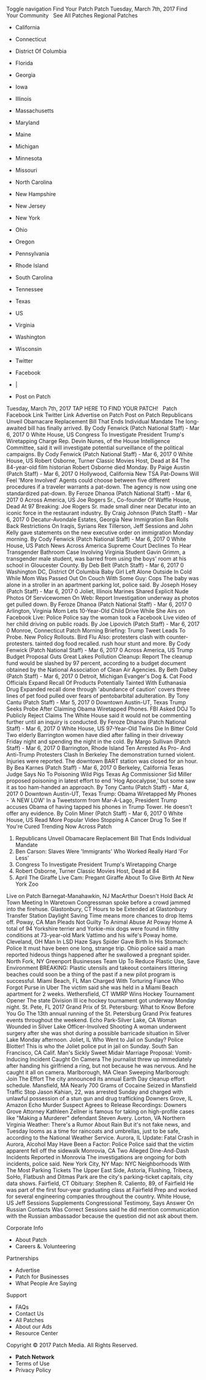 Toggle navigation Find Your Patch Patch Tuesday, March 7th, 2017 Find Your Community   See All Patches Regional Patches

*   California
*   Connecticut
*   District Of Columbia
*   Florida
*   Georgia
*   Iowa
*   Illinois
*   Massachusetts
*   Maryland
*   Maine
*   Michigan
*   Minnesota
*   Missouri
*   North Carolina
*   New Hampshire
*   New Jersey
*   New York
*   Ohio
*   Oregon
*   Pennsylvania
*   Rhode Island
*   South Carolina
*   Tennessee
*   Texas
*   US
*   Virginia
*   Washington
*   Wisconsin

*   Twitter
*   Facebook
*   |
*   Post on Patch

Tuesday, March 7th, 2017 TAP HERE TO FIND YOUR PATCH!   Patch Facebook Link Twitter Link Advertise on Patch Post on Patch Republicans Unveil Obamacare Replacement Bill That Ends Individual Mandate The long-awaited bill has finally arrived. By Cody Fenwick (Patch National Staff) - Mar 6, 2017 0 White House, US Congress To Investigate President Trump's Wiretapping Charge Rep. Devin Nunes, of the House Intelligence Committee, said it will investigate potential surveillance of the political campaigns. By Cody Fenwick (Patch National Staff) - Mar 6, 2017 0 White House, US ​Robert Osborne, Turner Classic Movies Host, Dead at 84 The 84-year-old film historian Robert Osborne died Monday. By Paige Austin (Patch Staff) - Mar 6, 2017 0 Hollywood, California New TSA Pat-Downs Will Feel 'More Involved' Agents could choose between five different procedures if a traveler warrants a pat-down. The agency is now using one standardized pat-down. By Feroze Dhanoa (Patch National Staff) - Mar 6, 2017 0 Across America, US Joe Rogers Sr., Co-founder Of Waffle House, Dead At 97 Breaking: Joe Rogers Sr. made small diner near Decatur into an iconic force in the restaurant industry. By Craig Johnson (Patch Staff) - Mar 6, 2017 0 Decatur-Avondale Estates, Georgia New Immigration Ban Rolls Back Restrictions On Iraqis, Syrians Rex Tillerson, Jeff Sessions and John Kelly gave statements on the new executive order on immigration Monday morning. By Cody Fenwick (Patch National Staff) - Mar 6, 2017 0 White House, US Patch News Across America Supreme Court Declines To Hear Transgender Bathroom Case Involving Virginia Student Gavin Grimm, a transgender male student, was barred from using the boys' room at his school in Gloucester County. By Deb Belt (Patch Staff) - Mar 6, 2017 0 Washington DC, District Of Columbia Baby Girl Left Alone Outside In Cold While Mom Was Passed Out On Couch With Some Guy: Cops The baby was alone in a stroller in an apartment parking lot, police said. By Joseph Hosey (Patch Staff) - Mar 6, 2017 0 Joliet, Illinois Marines Shared Explicit Nude Photos Of Servicewomen On Web: Report Investigation underway as photos get pulled down. By Feroze Dhanoa (Patch National Staff) - Mar 6, 2017 0 Arlington, Virginia Mom Lets 10-Year-Old Child Drive While She Airs on Facebook Live: Police Police say the woman took a Facebook Live video of her child driving on public roads. By Joe Lipovich (Patch Staff) - Mar 6, 2017 0 Monroe, Connecticut Patch Morning Briefing: Trump Tweet Leads To Probe. New Policy Rollouts. Bird Flu Also: protesters clash with counter-protesters. tainted dog food recalled. rush hour stunt and more. By Cody Fenwick (Patch National Staff) - Mar 6, 2017 0 Across America, US Trump Budget Proposal Guts Great Lakes Pollution Cleanup: Report The cleanup fund would be slashed by 97 percent, according to a budget document obtained by the National Association of Clean Air Agencies. By Beth Dalbey (Patch Staff) - Mar 6, 2017 0 Detroit, Michigan Evanger's Dog &. Cat Food Officials Expand Recall Of Products Potentially Tainted With Euthanasia Drug Expanded recall done through 'abundance of caution' covers three lines of pet food pulled over fears of pentobarbital adulteration. By Tony Cantu (Patch Staff) - Mar 5, 2017 0 Downtown Austin-UT, Texas Trump Seeks Probe After Claiming Obama Wiretapped Phones. FBI Asked DOJ To Publicly Reject Claims The White House said it would not be commenting further until an inquiry is conducted. By Feroze Dhanoa (Patch National Staff) - Mar 6, 2017 0 White House, US 97-Year-Old Twins Die In Bitter Cold Two elderly Barrington women have died after falling in their driveway Friday night and spending the night in the cold. By Margo Sullivan (Patch Staff) - Mar 6, 2017 0 Barrington, Rhode Island Ten Arrested As Pro- And Anti-Trump Protesters Clash In Berkeley The demonstration turned violent. Injuries were reported. The downtown BART station was closed for an hour. By Bea Karnes (Patch Staff) - Mar 6, 2017 0 Berkeley, California Texas Judge Says No To Poisoning Wild Pigs Texas Ag Commissioner Sid Miller proposed poisoning in latest effort to end 'Hog Apocalypse,' but some saw it as too ham-handed an approach. By Tony Cantu (Patch Staff) - Mar 4, 2017 0 Downtown Austin-UT, Texas Trump: Obama Wiretapped My Phones - 'A NEW LOW' In a Tweetstorm from Mar-A-Lago, President Trump accuses Obama of having tapped his phones in Trump Tower. He doesn't offer any evidence. By Colin Miner (Patch Staff) - Mar 6, 2017 0 White House, US Read More Popular Video Stopping A Cancer Drug To See If You're Cured Trending Now Across Patch

1.  Republicans Unveil Obamacare Replacement Bill That Ends Individual Mandate
2.  Ben Carson: Slaves Were 'Immigrants' Who Worked Really Hard 'For Less'
3.  Congress To Investigate President Trump's Wiretapping Charge
4.  ​Robert Osborne, Turner Classic Movies Host, Dead at 84
5.  April The Giraffe Live Cam: Pregant Giraffe About To Give Birth At New York Zoo

Live on Patch Barnegat-Manahawkin, NJ MacArthur Doesn't Hold Back At Town Meeting In Waretown Congressman spoke before a crowd jammed into the firehuse. Glastonbury, CT Hours to be Extended at Glastonbury Transfer Station Daylight Saving Time means more chances to drop Items off. Poway, CA Man Pleads Not Guilty To Animal Abuse At Poway Home A total of 94 Yorkshire terrier and Yorkie-mix dogs were found in filthy conditions at 73-year-old Mark Vattimo and his wife's Poway home. Cleveland, OH Man In LSD Haze Says Spider Gave Birth In His Stomach: Police It must have been one long, strange trip. Ohio police said a man reported hideous things happened after he swallowed a pregnant spider. North Fork, NY Greenport Businesses Team Up To Reduce Plastic Use, Save Environment BREAKING: Plastic utensils and takeout containers littering beaches could soon be a thing of the past if a new pilot program is successful. Miami Beach, FL Man Charged With Torturing Fiance Who Forgot Purse in Uber The victim said she was held in a Miami Beach apartment for 2 weeks. Wethersfield, CT WMRP Wins Hockey Tournament Opener The state Division III ice hockey tournament got underway Monday night. St. Pete, FL 2017 Grand Prix of St. Petersburg: What to Know Before You Go The 13th annual running of the St. Petersburg Grand Prix features events throughout the weekend. Echo Park-Silver Lake, CA Woman Wounded in Silver Lake Officer-Involved Shooting A woman underwent surgery after she was shot during a possible barricade situation in Silver Lake Monday afternoon. Joliet, IL Who Went to Jail on Sunday? Police Blotter! This is who the Joliet police put in jail on Sunday. South San Francisco, CA Calif. Man's Sickly Sweet Midair Marriage Proposal: Vomit-Inducing Incident Caught On Camera The journalist threw up immediately after handing his girlfriend a ring, but not because he was nervous. And he caught it all on camera. Marlborough, MA Clean Sweeping Marlborough: Join The Effort The city announced its annual Earth Day cleanup effort schedule. Mansfield, MA Nearly 700 Grams of Cocaine Seized in Mansfield Traffic Stop Jason Kahian, 22,​ was arrested Sunday and charged with unlawful possession of a stun gun​ and drug trafficking Downers Grove, IL Amazon Echo Murder Suspect Agrees to Release Recordings: Downers Grove Attorney Kathleen Zellner is famous for taking on high-profile cases like "Making a Murderer" defendant Steven Avery. Lorton, VA Northern Virginia Weather: There's a Rumor About Rain But it's not fake news, and Tuesday looms as a time for raincoats and umbrellas, just to be safe, according to the National Weather Service. Aurora, IL Update: Fatal Crash in Aurora, Alcohol May Have Been a Factor: Police Police said that the victim apparent fell off the sidewalk Monrovia, CA Two Alleged Dine-And-Dash Incidents Reported in Monrovia The investigations are ongoing for both incidents, police said. New York City, NY Map: NYC Neighborhoods With The Most Parking Tickets The Upper East Side, Astoria, Flushing, Tribeca, SoHo, Flatbush and Ditmas Park are the city's parking-ticket capitals, city data shows. Fairfield, CT Obituary: Stephen R. Caliento, 89, of Fairfield He was part of the first four-year graduating class at Fairfield Prep and worked for several engineering companies throughout the country. White House, US Jeff Sessions Supplements Congressional Testimony, Says Answer On Russian Contacts Was Correct Sessions said he did mention communication with the Russian ambassador because the question did not ask about them.

Corporate Info

*   About Patch
*   Careers &. Volunteering

Partnerships

*   Advertise
*   Patch for Businesses
*   What People Are Saying

Support

*   FAQs
*   Contact Us
*   All Patches
*   About our Ads
*   Resource Center

Copyright © 2017 Patch Media. All Rights Reserved.

*   **Patch Network**
*   Terms of Use
*   Privacy Policy